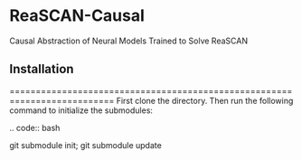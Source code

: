 # ReaSCAN-Causal
Causal Abstraction of Neural Models Trained to Solve ReaSCAN

## Installation
==========================================================================
First clone the directory. Then run the following command to initialize the submodules:

.. code:: bash

   git submodule init; git submodule update
